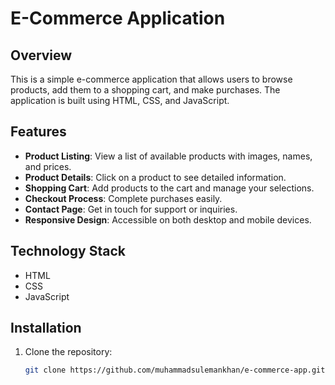 # E-Commerce Application

## Overview
This is a simple e-commerce application that allows users to browse products, add them to a shopping cart, and make purchases. The application is built using HTML, CSS, and JavaScript.

## Features
- **Product Listing**: View a list of available products with images, names, and prices.
- **Product Details**: Click on a product to see detailed information.
- **Shopping Cart**: Add products to the cart and manage your selections.
- **Checkout Process**: Complete purchases easily.
- **Contact Page**: Get in touch for support or inquiries.
- **Responsive Design**: Accessible on both desktop and mobile devices.

## Technology Stack
- HTML
- CSS
- JavaScript

## Installation
1. Clone the repository:
   ```bash
   git clone https://github.com/muhammadsulemankhan/e-commerce-app.git
